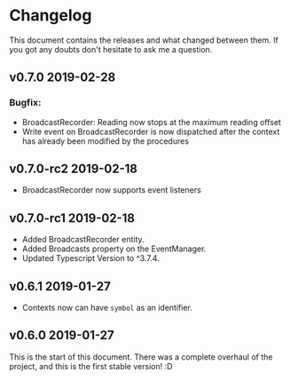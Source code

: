 # Changelog
This document contains the releases and what changed between them.
If you got any doubts don't hesitate to ask me a question.

## **v0.7.0** 2019-02-28
### Bugfix:
- BroadcastRecorder: Reading now stops at the maximum reading offset
- Write event on BroadcastRecorder is now dispatched after the context has already been modified by the procedures

## **v0.7.0-rc2** 2019-02-18
- BroadcastRecorder now supports event listeners

## **v0.7.0-rc1** 2019-02-18
- Added BroadcastRecorder entity.
- Added Broadcasts property on the EventManager.
- Updated Typescript Version to ^3.7.4.

## **v0.6.1** 2019-01-27
- Contexts now can have `symbol` as an identifier.

## **v0.6.0** 2019-01-27
This is the start of this document. There was a complete overhaul of the project, and this is the first stable version! :D